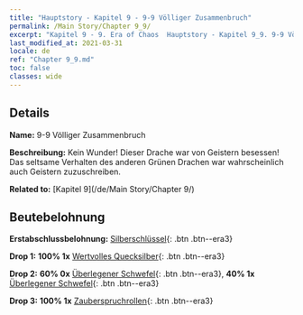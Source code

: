 ```yaml
---
title: "Hauptstory - Kapitel 9 - 9-9 Völliger Zusammenbruch"
permalink: /Main Story/Chapter 9_9/
excerpt: "Kapitel 9 - 9. Era of Chaos  Hauptstory - Kapitel 9_9. 9-9 Völliger Zusammenbruch"
last_modified_at: 2021-03-31
locale: de
ref: "Chapter 9_9.md"
toc: false
classes: wide
---
```


## Details

 **Name:** 9-9 Völliger Zusammenbruch

 **Beschreibung:** Kein Wunder! Dieser Drache war von Geistern besessen! Das seltsame Verhalten des anderen Grünen Drachen war wahrscheinlich auch Geistern zuzuschreiben.

 **Related to:** [Kapitel 9](/de/Main Story/Chapter 9/)

## Beutebelohnung

 **Erstabschlussbelohnung:** [Silberschlüssel](/de/Items/con_693/){: .btn .btn--era3}

 **Drop 1:** **100% 1x** [Wertvolles Quecksilber](/de/Items/mat_28/){: .btn .btn--era3}

 **Drop 2:** **60% 0x** [Überlegener Schwefel](/de/Items/mat_22/){: .btn .btn--era3}, **40% 1x** [Überlegener Schwefel](/de/Items/mat_22/){: .btn .btn--era3}

 **Drop 3:** **100% 1x** [Zauberspruchrollen](/de/Items/con_694/){: .btn .btn--era3}

